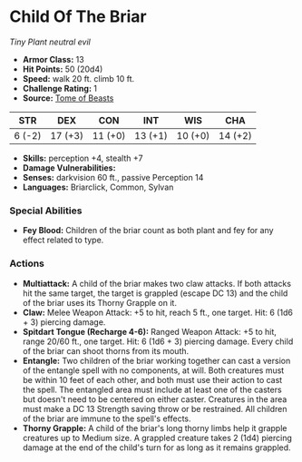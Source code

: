 # Child Of The Briar

*Tiny* *Plant* *neutral evil*

- **Armor Class:** 13
- **Hit Points:** 50 (20d4)
- **Speed:** walk 20 ft. climb 10 ft.
- **Challenge Rating:** 1
- **Source:** [Tome of Beasts](https://koboldpress.com/kpstore/product/tome-of-beasts-for-5th-edition-print/)

| STR | DEX | CON | INT | WIS | CHA |
| --- | --- | --- | --- | --- | --- |
| 6 (-2) | 17 (+3) | 11 (+0) | 13 (+1) | 10 (+0) | 14 (+2) |

- **Skills:** perception +4, stealth +7
- **Damage Vulnerabilities:** 
- **Senses:** darkvision 60 ft., passive Perception 14
- **Languages:** Briarclick, Common, Sylvan
### Special Abilities
- **Fey Blood:** Children of the briar count as both plant and fey for any effect related to type.
### Actions
- **Multiattack:** A child of the briar makes two claw attacks. If both attacks hit the same target, the target is grappled (escape DC 13) and the child of the briar uses its Thorny Grapple on it.
- **Claw:** Melee Weapon Attack: +5 to hit, reach 5 ft., one target. Hit: 6 (1d6 + 3) piercing damage.
- **Spitdart Tongue (Recharge 4-6):** Ranged Weapon Attack: +5 to hit, range 20/60 ft., one target. Hit: 6 (1d6 + 3) piercing damage. Every child of the briar can shoot thorns from its mouth.
- **Entangle:** Two children of the briar working together can cast a version of the entangle spell with no components, at will. Both creatures must be within 10 feet of each other, and both must use their action to cast the spell. The entangled area must include at least one of the casters but doesn't need to be centered on either caster. Creatures in the area must make a DC 13 Strength saving throw or be restrained. All children of the briar are immune to the spell's effects.
- **Thorny Grapple:** A child of the briar's long thorny limbs help it grapple creatures up to Medium size. A grappled creature takes 2 (1d4) piercing damage at the end of the child's turn for as long as it remains grappled.
